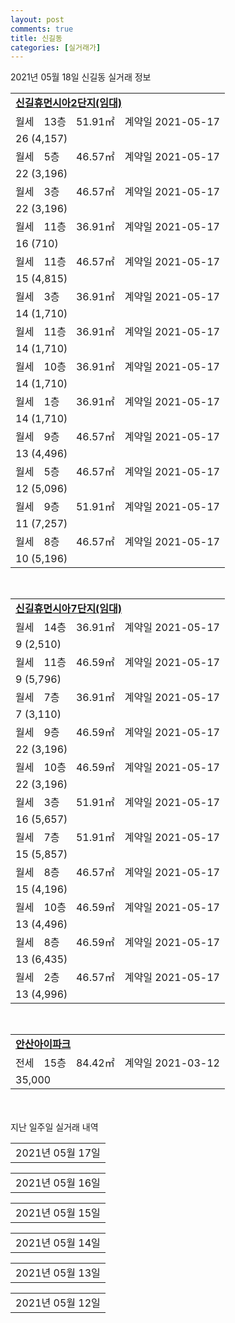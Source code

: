 ```yaml
---
layout: post
comments: true
title: 신길동
categories: [실거래가]
---
```


2021년 05월 18일 신길동 실거래 정보

<table>
  <tr>
    <td colspan="4" style="font-weight: bold;"><a href="https://search.naver.com/search.naver?query=신길휴먼시아2단지(임대)">신길휴먼시아2단지(임대)</a></td>
  </tr>
    
  <tr>
    <td>월세</td>
    <td>13층</td>
    <td>51.91㎡</td>
    <td>계약일 2021-05-17</td>
  </tr>
  <tr>
    <td colspan="4">26 (4,157)</td>
  </tr>
    
  <tr>
    <td>월세</td>
    <td>5층</td>
    <td>46.57㎡</td>
    <td>계약일 2021-05-17</td>
  </tr>
  <tr>
    <td colspan="4">22 (3,196)</td>
  </tr>
    
  <tr>
    <td>월세</td>
    <td>3층</td>
    <td>46.57㎡</td>
    <td>계약일 2021-05-17</td>
  </tr>
  <tr>
    <td colspan="4">22 (3,196)</td>
  </tr>
    
  <tr>
    <td>월세</td>
    <td>11층</td>
    <td>36.91㎡</td>
    <td>계약일 2021-05-17</td>
  </tr>
  <tr>
    <td colspan="4">16 (710)</td>
  </tr>
    
  <tr>
    <td>월세</td>
    <td>11층</td>
    <td>46.57㎡</td>
    <td>계약일 2021-05-17</td>
  </tr>
  <tr>
    <td colspan="4">15 (4,815)</td>
  </tr>
    
  <tr>
    <td>월세</td>
    <td>3층</td>
    <td>36.91㎡</td>
    <td>계약일 2021-05-17</td>
  </tr>
  <tr>
    <td colspan="4">14 (1,710)</td>
  </tr>
    
  <tr>
    <td>월세</td>
    <td>11층</td>
    <td>36.91㎡</td>
    <td>계약일 2021-05-17</td>
  </tr>
  <tr>
    <td colspan="4">14 (1,710)</td>
  </tr>
    
  <tr>
    <td>월세</td>
    <td>10층</td>
    <td>36.91㎡</td>
    <td>계약일 2021-05-17</td>
  </tr>
  <tr>
    <td colspan="4">14 (1,710)</td>
  </tr>
    
  <tr>
    <td>월세</td>
    <td>1층</td>
    <td>36.91㎡</td>
    <td>계약일 2021-05-17</td>
  </tr>
  <tr>
    <td colspan="4">14 (1,710)</td>
  </tr>
    
  <tr>
    <td>월세</td>
    <td>9층</td>
    <td>46.57㎡</td>
    <td>계약일 2021-05-17</td>
  </tr>
  <tr>
    <td colspan="4">13 (4,496)</td>
  </tr>
    
  <tr>
    <td>월세</td>
    <td>5층</td>
    <td>46.57㎡</td>
    <td>계약일 2021-05-17</td>
  </tr>
  <tr>
    <td colspan="4">12 (5,096)</td>
  </tr>
    
  <tr>
    <td>월세</td>
    <td>9층</td>
    <td>51.91㎡</td>
    <td>계약일 2021-05-17</td>
  </tr>
  <tr>
    <td colspan="4">11 (7,257)</td>
  </tr>
    
  <tr>
    <td>월세</td>
    <td>8층</td>
    <td>46.57㎡</td>
    <td>계약일 2021-05-17</td>
  </tr>
  <tr>
    <td colspan="4">10 (5,196)</td>
  </tr>
    
</table>
<br>
<table>
  <tr>
    <td colspan="4" style="font-weight: bold;"><a href="https://search.naver.com/search.naver?query=신길휴먼시아7단지(임대)">신길휴먼시아7단지(임대)</a></td>
  </tr>
    
  <tr>
    <td>월세</td>
    <td>14층</td>
    <td>36.91㎡</td>
    <td>계약일 2021-05-17</td>
  </tr>
  <tr>
    <td colspan="4">9 (2,510)</td>
  </tr>
    
  <tr>
    <td>월세</td>
    <td>11층</td>
    <td>46.59㎡</td>
    <td>계약일 2021-05-17</td>
  </tr>
  <tr>
    <td colspan="4">9 (5,796)</td>
  </tr>
    
  <tr>
    <td>월세</td>
    <td>7층</td>
    <td>36.91㎡</td>
    <td>계약일 2021-05-17</td>
  </tr>
  <tr>
    <td colspan="4">7 (3,110)</td>
  </tr>
    
  <tr>
    <td>월세</td>
    <td>9층</td>
    <td>46.59㎡</td>
    <td>계약일 2021-05-17</td>
  </tr>
  <tr>
    <td colspan="4">22 (3,196)</td>
  </tr>
    
  <tr>
    <td>월세</td>
    <td>10층</td>
    <td>46.59㎡</td>
    <td>계약일 2021-05-17</td>
  </tr>
  <tr>
    <td colspan="4">22 (3,196)</td>
  </tr>
    
  <tr>
    <td>월세</td>
    <td>3층</td>
    <td>51.91㎡</td>
    <td>계약일 2021-05-17</td>
  </tr>
  <tr>
    <td colspan="4">16 (5,657)</td>
  </tr>
    
  <tr>
    <td>월세</td>
    <td>7층</td>
    <td>51.91㎡</td>
    <td>계약일 2021-05-17</td>
  </tr>
  <tr>
    <td colspan="4">15 (5,857)</td>
  </tr>
    
  <tr>
    <td>월세</td>
    <td>8층</td>
    <td>46.57㎡</td>
    <td>계약일 2021-05-17</td>
  </tr>
  <tr>
    <td colspan="4">15 (4,196)</td>
  </tr>
    
  <tr>
    <td>월세</td>
    <td>10층</td>
    <td>46.59㎡</td>
    <td>계약일 2021-05-17</td>
  </tr>
  <tr>
    <td colspan="4">13 (4,496)</td>
  </tr>
    
  <tr>
    <td>월세</td>
    <td>8층</td>
    <td>46.59㎡</td>
    <td>계약일 2021-05-17</td>
  </tr>
  <tr>
    <td colspan="4">13 (6,435)</td>
  </tr>
    
  <tr>
    <td>월세</td>
    <td>2층</td>
    <td>46.57㎡</td>
    <td>계약일 2021-05-17</td>
  </tr>
  <tr>
    <td colspan="4">13 (4,996)</td>
  </tr>
    
</table>
<br>
<table>
  <tr>
    <td colspan="4" style="font-weight: bold;"><a href="https://search.naver.com/search.naver?query=안산아이파크">안산아이파크</a></td>
  </tr>
    
  <tr>
    <td>전세</td>
    <td>15층</td>
    <td>84.42㎡</td>
    <td>계약일 2021-03-12</td>
  </tr>
  <tr>
    <td colspan="4">35,000</td>
  </tr>
    
</table>
    
<div style="margin-top: 50px; margin-bottom: 13px">지난 일주일 실거래 내역</div>

  <table style="width: 100%; margin-bottom: 1px">
      <tr class="header">
        <td>2021년 05월 17일</td>
      </tr>
      <tr class="child" style="display: none">
        <td>
            
        <table>
          <tr>
            <td colspan="4" style="font-weight: bold;"><a href="https://search.naver.com/search.naver?query=실거래정보없음">실거래정보없음</a></td>
          </tr>

        </table>
    
        </td>
      </tr>
  </table>
    
  <table style="width: 100%; margin-bottom: 1px">
      <tr class="header">
        <td>2021년 05월 16일</td>
      </tr>
      <tr class="child" style="display: none">
        <td>
            
        <table>
          <tr>
            <td colspan="4" style="font-weight: bold;"><a href="https://search.naver.com/search.naver?query=실거래정보없음">실거래정보없음</a></td>
          </tr>

        </table>
    
        </td>
      </tr>
  </table>
    
  <table style="width: 100%; margin-bottom: 1px">
      <tr class="header">
        <td>2021년 05월 15일</td>
      </tr>
      <tr class="child" style="display: none">
        <td>
            
        <table>
          <tr>
            <td colspan="4" style="font-weight: bold;"><a href="https://search.naver.com/search.naver?query=두산위브">두산위브</a></td>
          </tr>

          <tr>
            <td>매매</td>
            <td>4층</td>
            <td>84.866㎡</td>
            <td>계약일 2021-04-10</td>
          </tr>
          <tr>
            <td colspan="4">35,800<br>기존최고가 35,800</td>
          </tr>
    
        </table>
        <table style="margin-top: 5px">
          <tr>
            <td colspan="4" style="font-weight: bold;"><a href="https://search.naver.com/search.naver?query=삼익">삼익</a></td>
          </tr>
    
          <tr>
            <td>매매</td>
            <td>3층</td>
            <td>59.59㎡</td>
            <td>계약일 2021-04-13</td>
          </tr>
          <tr>
            <td colspan="4">22,000<br>기존최고가 22,000</td>
          </tr>
    
        </table>
        <table style="margin-top: 5px">
          <tr>
            <td colspan="4" style="font-weight: bold;"><a href="https://search.naver.com/search.naver?query=휴먼시아6단지">휴먼시아6단지</a></td>
          </tr>
    
          <tr>
            <td>월세</td>
            <td>1층</td>
            <td>84.91㎡</td>
            <td>계약일 2021-05-09</td>
          </tr>
          <tr>
            <td colspan="4">80 (2,000)</td>
          </tr>
    
        </table>
    
        </td>
      </tr>
  </table>
    
  <table style="width: 100%; margin-bottom: 1px">
      <tr class="header">
        <td>2021년 05월 14일</td>
      </tr>
      <tr class="child" style="display: none">
        <td>
            
        <table>
          <tr>
            <td colspan="4" style="font-weight: bold;"><a href="https://search.naver.com/search.naver?query=삼익">삼익</a></td>
          </tr>

          <tr>
            <td>매매</td>
            <td>12층</td>
            <td>59.59㎡</td>
            <td>계약일 2021-04-13</td>
          </tr>
          <tr>
            <td colspan="4">26,700<br>기존최고가 28,000</td>
          </tr>
    
        </table>
        <table style="margin-top: 5px">
          <tr>
            <td colspan="4" style="font-weight: bold;"><a href="https://search.naver.com/search.naver?query=신길휴먼시아7단지(임대)">신길휴먼시아7단지(임대)</a></td>
          </tr>
    
          <tr>
            <td>월세</td>
            <td>6층</td>
            <td>46.57㎡</td>
            <td>계약일 2021-05-13</td>
          </tr>
          <tr>
            <td colspan="4">12 (5,196)</td>
          </tr>
    
        </table>
    
        </td>
      </tr>
  </table>
    
  <table style="width: 100%; margin-bottom: 1px">
      <tr class="header">
        <td>2021년 05월 13일</td>
      </tr>
      <tr class="child" style="display: none">
        <td>
            
        <table>
          <tr>
            <td colspan="4" style="font-weight: bold;"><a href="https://search.naver.com/search.naver?query=실거래정보없음">실거래정보없음</a></td>
          </tr>

        </table>
    
        </td>
      </tr>
  </table>
    
  <table style="width: 100%; margin-bottom: 1px">
      <tr class="header">
        <td>2021년 05월 12일</td>
      </tr>
      <tr class="child" style="display: none">
        <td>
            
        <table>
          <tr>
            <td colspan="4" style="font-weight: bold;"><a href="https://search.naver.com/search.naver?query=휴먼시아3단지">휴먼시아3단지</a></td>
          </tr>

          <tr>
            <td>전세</td>
            <td>3층</td>
            <td>74.83㎡</td>
            <td>계약일 2021-05-05</td>
          </tr>
          <tr>
            <td colspan="4">30,000</td>
          </tr>
    
        </table>
    
        </td>
      </tr>
  </table>
    

